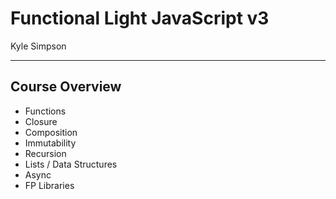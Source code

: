 # Functional Light JavaScript v3
Kyle Simpson
___

## Course Overview

* Functions
* Closure
* Composition
* Immutability
* Recursion
* Lists / Data Structures
* Async
* FP Libraries


